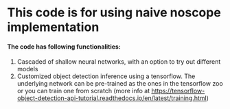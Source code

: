 # This code is for using naive noscope implementation
#### The code has following functionalities:
1. Cascaded of shallow neural networks, with an option to try out different models
2. Customized object detection inference using a tensorflow. The underlying network can be pre-trained as the ones in the tensorflow zoo or you can train one from scratch (more info at https://tensorflow-object-detection-api-tutorial.readthedocs.io/en/latest/training.html)
